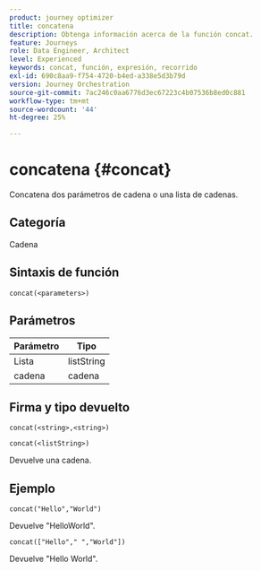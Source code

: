 ```yaml
---
product: journey optimizer
title: concatena
description: Obtenga información acerca de la función concat.
feature: Journeys
role: Data Engineer, Architect
level: Experienced
keywords: concat, función, expresión, recorrido
exl-id: 690c8aa9-f754-4720-b4ed-a338e5d3b79d
version: Journey Orchestration
source-git-commit: 7ac246c0aa6776d3ec67223c4b07536b8ed0c881
workflow-type: tm+mt
source-wordcount: '44'
ht-degree: 25%

---
```


# concatena {#concat}

Concatena dos parámetros de cadena o una lista de cadenas.

## Categoría

Cadena

## Sintaxis de función

`concat(<parameters>)`

## Parámetros

| Parámetro | Tipo |
|-----------|------------------|
| Lista | listString |
| cadena | cadena |

## Firma y tipo devuelto

`concat(<string>,<string>)`

`concat(<listString>)`

Devuelve una cadena.

## Ejemplo

`concat("Hello","World")`

Devuelve &quot;HelloWorld&quot;.

`concat(["Hello"," ","World"])`

Devuelve &quot;Hello World&quot;.
